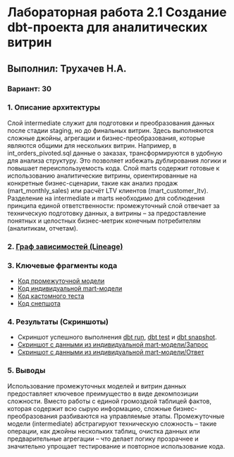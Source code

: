# Лабораторная работа 2.1 Создание dbt-проекта для аналитических витрин

## **Выполнил:** Трухачев Н.А. 
### **Вариант:** 30
### 1. Описание архитектуры
Слой intermediate служит для подготовки и преобразования данных после стадии staging, но до финальных витрин. Здесь выполняются сложные джойны, агрегации и бизнес-преобразования, которые являются общими для нескольких витрин. Например, в int_orders_pivoted.sql данные о заказах, трансформируются в удобную для анализа структуру. Это позволяет избежать дублирования логики и повышает переиспользуемость кода.
Слой marts содержит готовые к использованию аналитические витрины, ориентированные на конкретные бизнес-сценарии, такие как анализ продаж (mart_monthly_sales) или расчёт LTV клиентов (mart_customer_ltv). Разделение на intermediate и marts необходимо для соблюдения принципа единой ответственности: промежуточный слой отвечает за техническую подготовку данных, а витрины – за предоставление понятных и целостных бизнес-метрик конечным потребителям (аналитикам, отчетам). 
### 2. [Граф зависимостей (Lineage)](screenshots/Рисунок1.png)
### 3. Ключевые фрагменты кода
- [Код промежуточной модели](superstore_dwh_advanced/models/intermediate/int_sales_orders.sql)
- [Код индивидуальной mart-модели](superstore_dwh_advanced/models/marts/mart_valuable_dormant_customers.sql) 
- [Код кастомного теста](superstore_dwh_advanced/tests/generic/test_is_positive.sql)
- [Код снепшота](superstore_dwh_advanced/snapshots/snapshot_product_dim.sql)
### 4. Результаты (Скриншоты)
- Скриншот успешного выполнения [dbt run](screenshots/Рисунок7.png), [dbt test](screenshots/Рисунок5.png) и [dbt snapshot](screenshots/Рисунок4.png).
- [Скриншот с данными из индивидуальной mart-модели/Запрос](screenshots/Рисунок2.png)
- [Скриншот с данными из индивидуальной mart-модели/Ответ](screenshots/Рисунок3.png)
### 5. Выводы
Использование промежуточных моделей и витрин данных предоставляет ключевое преимущество в виде декомпозиции сложности. Вместо работы с единой громоздкой таблицей фактов, которая содержит всю сырую информацию, сложные бизнес-преобразования разбиваются на управляемые этапы. Промежуточные модели (intermediate) абстрагируют техническую сложность – такие операции, как джойны нескольких таблиц, очистка данных или предварительные агрегации – что делает логику прозрачнее и значительно упрощает тестирование и повторное использование кода.
